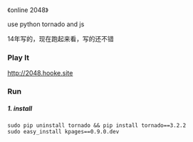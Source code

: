 《online 2048》

use python tornado and js

14年写的，现在跑起来看，写的还不错

### Play It

http://2048.hooke.site


### Run

##### 1. install
```
sudo pip uninstall tornado && pip install tornado==3.2.2
sudo easy_install kpages==0.9.0.dev
```
